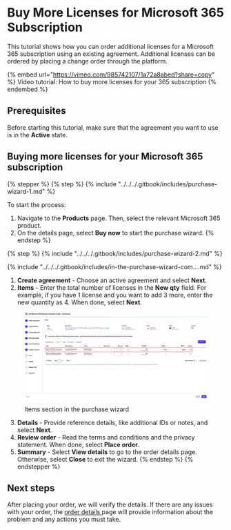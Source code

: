 # Buy More Licenses for Microsoft 365 Subscription

This tutorial shows how you can order additional licenses for a Microsoft 365 subscription using an existing agreement. Additional licenses can be ordered by placing a change order through the platform.&#x20;

{% embed url="https://vimeo.com/985742107/1a72a8abed?share=copy" %}
Video tutorial: How to buy more licenses for your 365 subscription
{% endembed %}

## Prerequisites

Before starting this tutorial, make sure that the agreement you want to use is in the **Active** state.

## Buying more licenses for your Microsoft 365 subscription <a href="#id-1.-launch-the-purchase-wizard" id="id-1.-launch-the-purchase-wizard"></a>

{% stepper %}
{% step %}
{% include "../../../.gitbook/includes/purchase-wizard-1.md" %}

To start the process:

1. Navigate to the **Products** page. Then, select the relevant Microsoft 365 product.
2. On the details page, select **Buy now** to start the purchase wizard.
{% endstep %}

{% step %}
{% include "../../../.gitbook/includes/purchase-wizard-2.md" %}

{% include "../../../.gitbook/includes/in-the-purchase-wizard-com....md" %}

1. **Create agreement** - Choose an active agreement and select **Next**.&#x20;
2. **Items** - Enter the total number of licenses in the **New qty** field.  For example, if you have 1 license and you want to add 3 more, enter the new quantity as 4. When done, select **Next**.

<div data-with-frame="true"><figure><img src="../../../.gitbook/assets/tutorial_M365_items.png" alt=""><figcaption><p>Items section in the purchase wizard</p></figcaption></figure></div>

3. **Details** - Provide reference details, like additional IDs or notes, and select **Next**.
4. **Review order** - Read the terms and conditions and the privacy statement. When done, select **Place order**.
5. **Summary** - Select **View details** to go to the order details page. Otherwise, select **Close** to exit the wizard.
{% endstep %}
{% endstepper %}

## Next steps <a href="#next-steps" id="next-steps"></a>

After placing your order, we will verify the details. If there are any issues with your order, the [order details ](https://docs.platform.softwareone.com/modules-and-features/marketplace/orders#subscription-details)page will provide information about the problem and any actions you must take.
